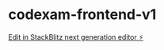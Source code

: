 # codexam-frontend-v1

[Edit in StackBlitz next generation editor ⚡️](https://stackblitz.com/~/github.com/yogendramaarisetty/codexam-frontend-v1)